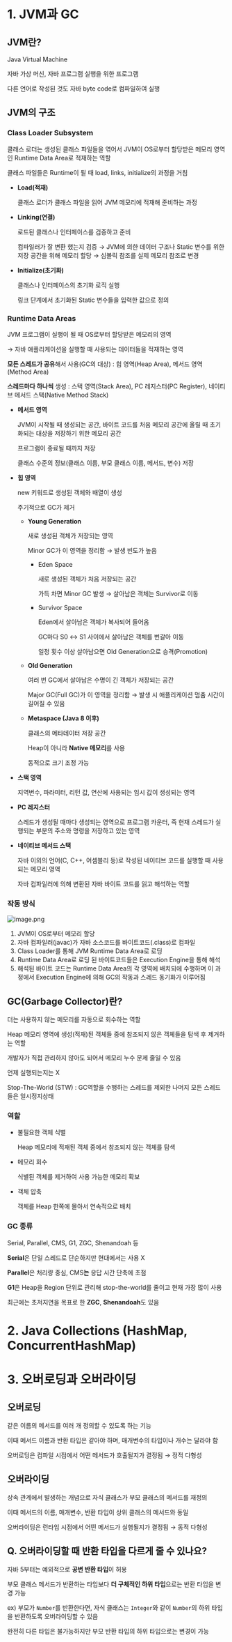 # 1. JVM과 GC
## JVM란?

Java Virtual Machine

자바 가상 머신, 자바 프로그램 실행을 위한 프로그램

다른 언어로 작성된 것도 자바 byte code로 컴파일하여 실행

## JVM의 구조

### Class Loader Subsystem

클래스 로더는 생성된 클래스 파일들을 엮어서 JVM이 OS로부터 할당받은 메모리 영역인 Runtime Data Area로 적재하는 역할

클래스 파일들은 Runtime이 될 때 load, links, initialize의 과정을 거침

- **Load(적재)**
    
    클래스 로더가 클래스 파일을 읽어 JVM 메모리에 적재해 준비하는 과정
    
- **Linking(연결)**
    
    로드된 클래스나 인터페이스를 검증하고 준비
    
    컴파일러가 잘 변환 했는지 검증 → JVM에 의한 데이터 구조나 Static 변수를 위한 저장 공간을 위해 메모리 할당 → 심볼릭 참조를 실제 메모리 참조로 변경
    
- **Initialize(초기화)**
    
    클래스나 인터페이스의 초기화 로직 실행
    
    링크 단계에서 초기화된 Static 변수들을 입력한 값으로 정의
    

### Runtime Data Areas

JVM 프로그램이 실행이 될 때 OS로부터 할당받은 메모리의 영역

→ 자바 애플리케이션을 실행할 때 사용되는 데이터들을 적재하는 영역

**모든 스레드가 공유**해서 사용(GC의 대상) : 힙 영역(Heap Area), 메서드 영역(Method Area)

**스레드마다 하나씩** 생성 : 스택 영역(Stack Area), PC 레지스터(PC Register), 네이티브 메서드 스택(Native Method Stack)

- **메서드 영역**
    
    JVM이 시작될 때 생성되는 공간, 바이트 코드를 처음 메모리 공간에 올릴 때 초기화되는 대상을 저장하기 위한 메모리 공간
    
    프로그램이 종료될 때까지 저장
    
    클래스 수준의 정보(클래스 이름, 부모 클래스 이름, 메서드, 변수) 저장
    
- **힙 영역**
    
    new 키워드로 생성된 객체와 배열이 생성
    
    주기적으로 GC가 제거
    
    - **Young Generation**
        
        새로 생성된 객체가 저장되는 영역
        
        Minor GC가 이 영역을 정리함 → 발생 빈도가 높음
        
        - Eden Space
            
            새로 생성된 객체가 처음 저장되는 공간
            
            가득 차면 Minor GC 발생 → 살아남은 객체는 Survivor로 이동
            
        - Survivor Space
            
            Eden에서 살아남은 객체가 복사되어 들어옴
            
            GC마다 S0 ↔ S1 사이에서 살아남은 객체를 번갈아 이동
            
            일정 횟수 이상 살아남으면 Old Generation으로 승격(Promotion)
            
    - **Old Generation**
        
        여러 번 GC에서 살아남은 수명이 긴 객체가 저장되는 공간
        
        Major GC(Full GC)가 이 영역을 정리함 → 발생 시 애플리케이션 멈춤 시간이 길어질 수 있음
        
    - **Metaspace (Java 8 이후)**
        
        클래스의 메타데이터 저장 공간
        
        Heap이 아니라 **Native 메모리**를 사용
        
        동적으로 크기 조정 가능
        
- **스택 영역**
    
    지역변수, 파라미터, 리턴 값, 연산에 사용되는 임시 값이 생성되는 영역
    
- **PC 레지스터**
    
    스레드가 생성될 때마다 생성되는 영역으로 프로그램 카운터, 즉 현재 스레드가 실행되는 부분의 주소와 명령을 저장하고 있는 영역
    
- **네이티브 메서드 스택**
    
    자바 이외의 언어(C, C++, 어셈블리 등)로 작성된 네이티브 코드를 실행할 때 사용되는 메모리 영역
    
    자바 컴파일러에 의해 변환된 자바 바이트 코드를 읽고 해석하는 역할
    

### 작동 방식

![image.png](attachment:f7b0ae05-5ba7-44d5-937d-54d20c1b2917:image.png)

1. JVM이 OS로부터 메모리 할당
2. 자바 컴파일러(javac)가 자바 소스코드를 바이트코드(.class)로 컴파일
3. Class Loader를 통해 JVM Runtime Data Area로 로딩
4. Runtime Data Area로 로딩 된 바이트코드들은 Execution Engine을 통해 해석
5. 해석된 바이트 코드는 Runtime Data Area의 각 영역에 배치되에 수행하며 이 과정에서 Execution Engine에 의해 GC의 작동과 스레드 동기화가 이루어짐

## GC(Garbage Collector)란?

더는 사용하지 않는 메모리를 자동으로 회수하는 역할

Heap 메모리 영역에 생성(적재)된 객체들 중에 참조되지 않은 객체들을 탐색 후 제거하는 역할

개발자가 직접 관리하지 않아도 되어서 메모리 누수 문제 줄일 수 있음

언제 실행되는지는 X

Stop-The-World (STW) : GC역할을 수행하는 스레드를 제외한 나머지 모든 스레드들은 일시정지상태

### 역할

- 불필요한 객체 식별
    
    Heap 메모리에 적재된 객체 중에서 참조되지 않는 객체를 탐색
    
- 메모리 회수
    
    식별된 객체를 제거하여 사용 가능한 메모리 확보
    
- 객체 압축
    
    객체를 Heap 한쪽에 몰아서 연속적으로 배치
    

### GC 종류

Serial, Parallel, CMS, G1, ZGC, Shenandoah 등

**Serial**은 단일 스레드로 단순하지만 현대에서는 사용 X

**Parallel**은 처리량 중심, CMS**는** 응답 시간 단축에 초점

**G1**은 Heap을 Region 단위로 관리해 stop-the-world를 줄이고 현재 가장 많이 사용

최근에는 초저지연을 목표로 한 **ZGC**, **Shenandoah**도 있음

# 2. Java Collections (HashMap, ConcurrentHashMap)
# 3. 오버로딩과 오버라이딩
## 오버로딩

같은 이름의 메서드를 여러 개 정의할 수 있도록 하는 기능

이때 메서드 이름과 반환 타입은 같아야 하며, 매개변수의 타입이나 개수는 달라야 함

오버로딩은 컴파일 시점에서 어떤 메서드가 호출될지가 결정됨 → 정적 다형성

## 오버라이딩

상속 관계에서 발생하는 개념으로 자식 클래스가 부모 클래스의 메서드를 재정의

이때 메서드의 이름, 매개변수, 반환 타입이 상위 클래스의 메서드와 동일

오버라이딩은 런타임 시점에서 어떤 메서드가 실행될지가 결정됨 → 동적 다형성

## Q. 오버라이딩할 때 반환 타입을 다르게 줄 수 있나요?

자바 5부터는 예외적으로 **공변 반환 타입**이 허용

부모 클래스 메서드가 반환하는 타입보다 **더 구체적인 하위 타입**으로는 반환 타입을 변경 가능

ex) 부모가 `Number`를 반환한다면, 자식 클래스는 `Integer`와 같이 `Number`의 하위 타입을 반환하도록 오버라이딩할 수 있음

완전히 다른 타입은 불가능하지만 부모 반환 타입의 하위 타입으로는 변경이 가능

